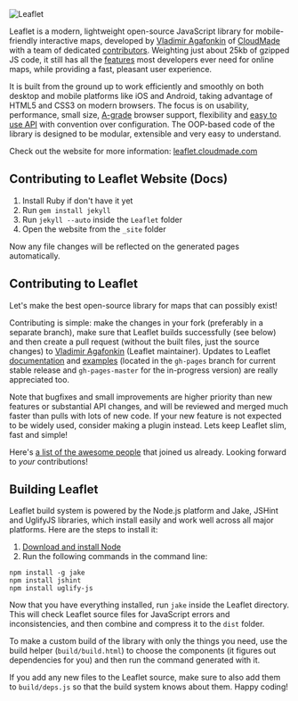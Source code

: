 <img src="http://leaflet.cloudmade.com/docs/images/logo.png" alt="Leaflet" />

Leaflet is a modern, lightweight open-source JavaScript library for mobile-friendly interactive maps, developed by [Vladimir Agafonkin](http://agafonkin.com/en) of [CloudMade](http://cloudmade.com) with a team of dedicated [contributors](https://github.com/CloudMade/Leaflet/graphs/contributors). Weighting just about 25kb of gzipped JS code, it still has all the [features](http://leaflet.cloudmade.com/features.html) most developers ever need for online maps, while providing a fast, pleasant user experience.

It is built from the ground up to work efficiently and smoothly on both desktop and mobile platforms like iOS and Android,  taking advantage of HTML5 and CSS3 on modern browsers. The focus is on usability, performance, small size, [A-grade](http://developer.yahoo.com/yui/articles/gbs/) browser support, flexibility and [easy to use API](http://leaflet.cloudmade.com/reference.html) with convention over configuration. The OOP-based code of the library is designed to be modular, extensible and very easy to understand.

Check out the website for more information: [leaflet.cloudmade.com](http://leaflet.cloudmade.com)

## Contributing to Leaflet Website (Docs)

 1. Install Ruby if don't have it yet
 2. Run `gem install jekyll`
 3. Run `jekyll --auto` inside the `Leaflet` folder
 4. Open the website from the `_site` folder

Now any file changes will be reflected on the generated pages automatically.

## Contributing to Leaflet
Let's make the best open-source library for maps that can possibly exist!

Contributing is simple: make the changes in your fork (preferably in a separate branch), make sure that Leaflet builds successfully (see below) and then create a pull request (without the built files, just the source changes) to [Vladimir Agafonkin](http://github.com/mourner) (Leaflet maintainer). Updates to Leaflet [documentation](http://leaflet.cloudmade.com/reference.html) and [examples](http://leaflet.cloudmade.com/examples.html) (located in the `gh-pages` branch for current stable release and `gh-pages-master` for the in-progress version) are really appreciated too.

Note that bugfixes and small improvements are higher priority than new features or substantial API changes, and will be reviewed and merged much faster than pulls with lots of new code. If your new feature is not expected to be widely used, consider making a plugin instead. Lets keep Leaflet slim, fast and simple!

Here's [a list of the awesome people](http://github.com/CloudMade/Leaflet/contributors) that joined us already. Looking forward to _your_ contributions!

## Building Leaflet
Leaflet build system is powered by the Node.js platform and Jake, JSHint and UglifyJS libraries, which install easily and work well across all major platforms. Here are the steps to install it:

 1. [Download and install Node](http://nodejs.org)
 2. Run the following commands in the command line:

 ```
 npm install -g jake
 npm install jshint
 npm install uglify-js
 ```

Now that you have everything installed, run `jake` inside the Leaflet directory. This will check Leaflet source files for JavaScript errors and inconsistencies, and then combine and compress it to the `dist` folder.

To make a custom build of the library with only the things you need, use the build helper (`build/build.html`) to choose the components (it figures out dependencies for you) and then run the command generated with it.

If you add any new files to the Leaflet source, make sure to also add them to `build/deps.js` so that the build system knows about them. Happy coding!
